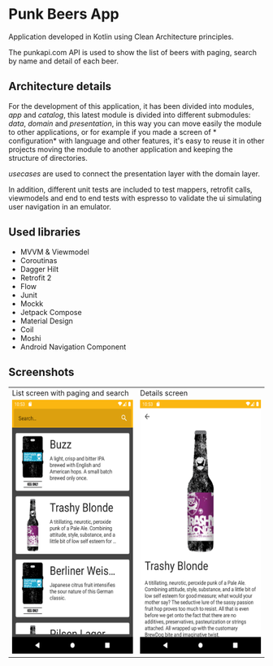 # Punk Beers App

Application developed in Kotlin using Clean Architecture principles.

The punkapi.com API is used to show the list of beers with paging, search by name and detail of each
beer.

## Architecture details

For the development of this application, it has been divided into modules, *app* and *catalog*, this
latest module is divided into different submodules: *data*, *domain* and *presentation*, in this way
you can move easily the module to other applications, or for example if you made a screen of *
configuration* with language and other features, it's easy to reuse it in other projects moving the
module to another application and keeping the structure of directories.

*usecases* are used to connect the presentation layer with the domain layer.

In addition, different unit tests are included to test mappers, retrofit calls, viewmodels and end
to end tests with espresso to validate the ui simulating user navigation in an emulator.

## Used libraries

- MVVM & Viewmodel
- Coroutinas
- Dagger Hilt
- Retrofit 2
- Flow
- Junit
- Mockk
- Jetpack Compose
- Material Design
- Coil
- Moshi
- Android Navigation Component

## Screenshots

 <table>
  <tr>
     <td>List screen with paging and search</td>
     <td>Details screen</td>
  </tr>
  <tr>
    <td><img src="https://raw.githubusercontent.com/carlesaguilar/punkbeers/master/screenshots/list.png" height=500></td>
    <td><img src="https://raw.githubusercontent.com/carlesaguilar/punkbeers/master/screenshots/detail.png" height=500></td>
  </tr>
 </table>